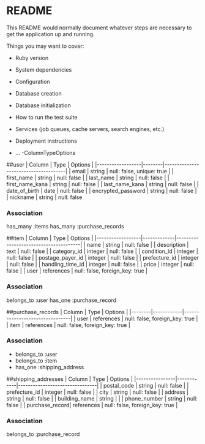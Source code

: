 # README

This README would normally document whatever steps are necessary to get the
application up and running.

Things you may want to cover:

* Ruby version

* System dependencies

* Configuration

* Database creation

* Database initialization

* How to run the test suite

* Services (job queues, cache servers, search engines, etc.)

* Deployment instructions
* ...
-ColumnTypeOptions

##user
| Column           | Type   | Options                              | 
|------------------|--------|--------------------------------------|
| email            | string | null: false, unique: true            |
| first_name       | string | null: false                          |
| last_name        | string | null: false                          |
| first_name_kana  | string | null: false                          |
| last_name_kana   | string | null: false                          |
| date_of_birth    | date   | null: false                          |
| encrypted_password | string | null: false                        |
| nickname         | string | null: false                          
### Association
has_many :items
has_many :purchase_records

##item
| Column           | Type        | Options                               |
|------------------|-------------|---------------------------------------|
| name             | string      | null: false                           |
| description      | text        | null: false                           |
| category_id      | integer     | null: false                           |
| condition_id     | integer     | null: false                           |
| postage_payer_id | integer     | null: false                           |
| prefecture_id    | integer     | null: false                           |
| handling_time_id | integer     | null: false                           |
| price            | integer     | null: false                           |
| user             | references  | null: false, foreign_key: true        |
### Association
belongs_to :user
has_one :purchase_record

##purchase_records
| Column | Type       | Options                        |
|--------|------------|--------------------------------|
| user   | references | null: false, foreign_key: true |
| item   | references | null: false, foreign_key: true |
### Association
- belongs_to :user
- belongs_to :item
- has_one :shipping_address

##shipping_addresses
| Column         | Type       | Options                        |
|----------------|------------|--------------------------------|
| postal_code    | string     | null: false                    |
| prefecture_id  | integer    | null: false                    |
| city           | string     | null: false                    |
| address        | string     | null: false                    |
| building_name  | string     |                                |
| phone_number   | string     | null: false                    |
| purchase_record| references | null: false, foreign_key: true |
### Association
belongs_to :purchase_record
